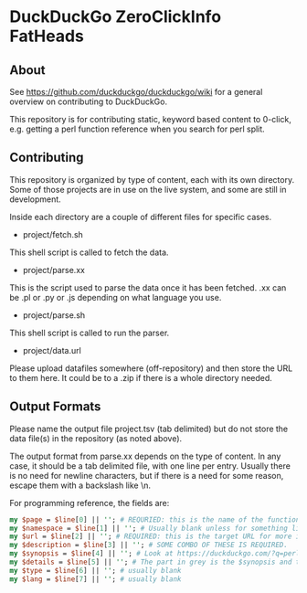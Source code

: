 DuckDuckGo ZeroClickInfo FatHeads
=================================

About
-----

See https://github.com/duckduckgo/duckduckgo/wiki for a general overview on contributing to DuckDuckGo.

This repository is for contributing static, keyword based content to 0-click, e.g. getting a perl function reference when you search for perl split. 


Contributing
------------

This repository is organized by type of content, each with its own directory. Some of those projects are in use on the live system, and some are still in development.

Inside each directory are a couple of different files for specific cases. 

* project/fetch.sh

This shell script is called to fetch the data. 

* project/parse.xx

This is the script used to parse the data once it has been fetched. .xx can be .pl or .py or .js depending on what language you use.

* project/parse.sh

This shell script is called to run the parser. 

* project/data.url

Please upload datafiles somewhere (off-repository) and then store the URL to them here. It could be to a .zip if there is a whole directory needed.

Output Formats
--------------

Please name the output file project.tsv (tab delimited) but do not store the data file(s) in the repository (as noted above).

The output format from parse.xx depends on the type of content. In any case, it should be a tab delimited file, with one line per entry. Usually there is no need for newline characters, but if there is a need for some reason, escape them with a backslash like \\n.

For programming reference, the fields are:

```perl
my $page = $line[0] || ''; # REQURIED: this is the name of the function.
my $namespace = $line[1] || ''; # Usually blank unless for something like JavaScript
my $url = $line[2] || ''; # REQUIRED: this is the target URL for more information.
my $description = $line[3] || ''; # SOME COMBO OF THESE IS REQUIRED.
my $synopsis = $line[4] || ''; # Look at https://duckduckgo.com/?q=perl+split
my $details = $line[5] || ''; # The part in grey is the $synopsis and the stuff below is the $description
my $type = $line[6] || ''; # usually blank
my $lang = $line[7] || ''; # usually blank
```